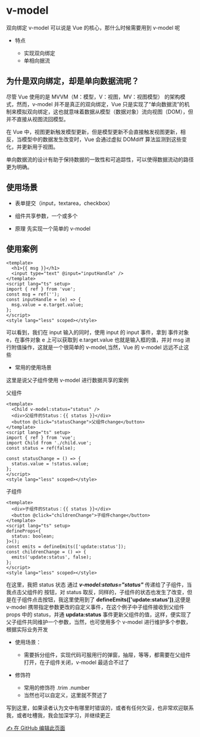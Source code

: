 # v-model

双向绑定 v-model 可以说是 Vue 的核心，那什么时候需要用到 v-model 呢

- 特点

  - 实现双向绑定
  - 单相向据流

## 为什是双向绑定，却是单向数据流呢？

尽管 Vue 使用的是 MVVM（M：模型，V：视图，MV：视图模型） 的架构模式，然而，v-model 并不是真正的双向绑定，Vue 只是实现了“单向数据流”的机制来模拟双向绑定，这也就意味着数据从模型（数据对象）流向视图（DOM），但并不直接从视图流回模型。

在 Vue 中，视图更新触发模型更新，但是模型更新不会直接触发视图更新，相反，当模型中的数据发生改变时，Vue 会通过虚拟 DOMdiff 算法监测到这些变化，并更新用于视图。

单向数据流的设计有助于保持数据的一致性和可追踪性，可以使得数据流动的路径更为明确。

## 使用场景

- 表单提交（input，textarea，checkbox）
- 组件共享参数，一个或多个

- 原理
  先实现一个简单的 v-model

## 使用案例

```vue
<template>
  <h1>{{ msg }}</h1>
  <input type="text" @input="inputHandle" />
</template>
<script lang="ts" setup>
import { ref } from 'vue';
const msg = ref('');
const inputHandle = (e) => {
  msg.value = e.target.value;
};
</script>
<style lang="less" scoped></style>
```

可以看到，我们在 input 输入的同时，使用 input 的 input 事件，拿到 事件对象 e，在事件对象 e 上可以获取到 e.target.value 也就是输入框的值，并对 msg 进行附值操作，这就是一个很简单的 v-model,当然，Vue 的 v-model 远远不止这些

- 常用的使用场景

这里是说父子组件使用 v-model 进行数据共享的案例

父组件

```vue{2}
<template>
  <Child v-model:status="status" />
  <div>父组件的Status：{{ status }}</div>
  <button @click="statusChange">父组件change</button>
</template>
<script lang="ts" setup>
import { ref } from 'vue';
import Child from './child.vue';
const status = ref(false);

const statusChange = () => {
  status.value = !status.value;
};
</script>
<style lang="less" scoped></style>
```

子组件

```vue{9,11}
<template>
  <div>子组件的Status：{{ status }}</div>
  <button @click="childrenChange">子组件change</button>
</template>
<script lang="ts" setup>
defineProps<{
  status: boolean;
}>();
const emits = defineEmits(['update:status']);
const childrenChange = () => {
  emits('update:status', false);
};
</script>
<style lang="less" scoped></style>
```

在这里，我把 status 状态 通过 **_v-model:status="status"_** 传递给了子组件，当我点击父组件的 按钮，对 status 取反，同样的，子组件的状态也发生了改变，但是在子组件点击按钮，我这里使用到了 **defineEmits(['update:status'])**,这便是 v-model 携带指定参数更改的自定义事件，在这个例子中子组件接收到父组件 props 中的 status，并通 **updata:status** 事件更新父组件的值，这样，便实现了父子组件共同维护一个参数，当然，也可使用多个 v-model 进行维护多个参数，根据实际业务开发

- 使用场景：

  - 需要拆分组件，实现代码可服用行的弹窗，抽屉，等等，都需要在父组件打开，在子组件关闭，v-model 最适合不过了

- 修饰符
  - 常用的修饰符 .trim .number
  - 当然也可以自定义，这里就不赘述了

写到这里，如果读者认为文中有哪里时错误的，或者有任何欠妥，也非常欢迎联系我，或者吐槽我，我会加深学习，并继续更正

[✍️ 在 GitHub 编辑此页面](https://github.com/liuyiapple/MyBlog/blob/main/docs/Vue/3.v-model.md)
